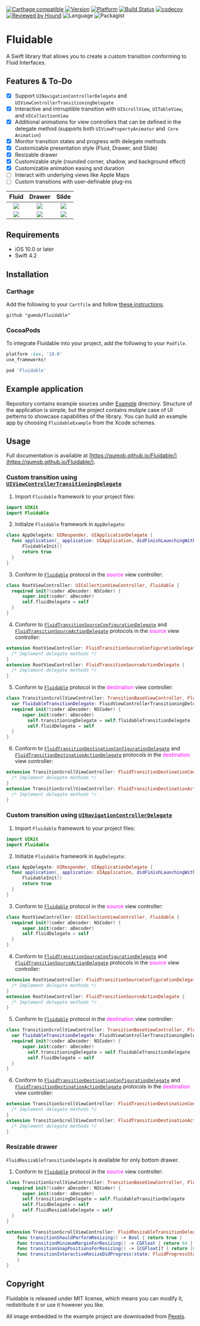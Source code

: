 [![Carthage compatible](https://img.shields.io/badge/Carthage-compatible-4BC51D.svg)](https://github.com/gumob/Fluidable)
[![Version](http://img.shields.io/cocoapods/v/Fluidable.svg)](http://cocoadocs.org/docsets/Fluidable)
[![Platform](http://img.shields.io/cocoapods/p/Fluidable.svg)](http://cocoadocs.org/docsets/Fluidable)
[![Build Status](https://travis-ci.com/gumob/Fluidable.svg?branch=master)](https://travis-ci.com/gumob/Fluidable)
[![codecov](https://codecov.io/gh/gumob/Fluidable/branch/master/graph/badge.svg)](https://codecov.io/gh/gumob/Fluidable)
[![Reviewed by Hound](https://img.shields.io/badge/Reviewed_by-Hound-8E64B0.svg)](https://houndci.com)
![Language](https://img.shields.io/badge/Language-Swift%204.2-orange.svg)
![Packagist](https://img.shields.io/packagist/l/doctrine/orm.svg)

# Fluidable
A Swift library that allows you to create a custom transition conforming to Fluid Interfaces.

## Features & To-Do
- [x] Support `UINavigationControllerDelegate` and `UIViewControllerTransitioningDelegate`
- [x] Interactive and intrruptible transition with `UIScrollView`, `UITableView`, and `UICollectionView`
- [x] Additional animations for view controllers that can be defined in the delegate method (supports both `UIViewPropertyAnimator` and` Core Animation`)
- [x] Monitor transition states and progress with delegate methods
- [x] Customizable presentation style (Fluid, Drawer, and Slide)
- [x] Resizable drawer
- [x] Customizable style (rounded corner, shadow, and background effect)
- [x] Customizable animation easing and duration
- [ ] Interact with underlying views like Apple Maps
- [ ] Custom transitions with user-definable plug-ins

<!--
<img src="https://media.githubusercontent.com/media/gumob/Fluidable-Metadata/master/Movies/Exports/Fluidable-fluid-modal.gif" alt="drawing" width="240px" style="width:240px;"/>
<img src="https://media.githubusercontent.com/media/gumob/Fluidable-Metadata/master/Movies/Exports/Fluidable-fluid-fullscreen.gif" alt="drawing" width="240px" style="width:240px;"/>
<img src="https://media.githubusercontent.com/media/gumob/Fluidable-Metadata/master/Movies/Exports/Fluidable-drawer-bottom.gif" alt="drawing" width="240px" style="width:240px;"/>
<img src="https://media.githubusercontent.com/media/gumob/Fluidable-Metadata/master/Movies/Exports/Fluidable-drawer-right.gif" alt="drawing" width="240px" style="width:240px;"/>
<img src="https://media.githubusercontent.com/media/gumob/Fluidable-Metadata/master/Movies/Exports/Fluidable-slide-right.gif" alt="drawing" width="240px" style="width:240px;"/>
<img src="https://media.githubusercontent.com/media/gumob/Fluidable-Metadata/master/Movies/Exports/Fluidable-slide-bottom.gif" alt="drawing" width="240px" style="width:240px;"/>
-->


Fluid                      |  Drawer                   | Slide
:-------------------------:|:-------------------------:|:-------------------------:
![](https://media.githubusercontent.com/media/gumob/Fluidable-Metadata/master/Movies/Exports/Fluidable-fluid-modal.gif)  |  ![](https://media.githubusercontent.com/media/gumob/Fluidable-Metadata/master/Movies/Exports/Fluidable-drawer-bottom.gif)  |  ![](https://media.githubusercontent.com/media/gumob/Fluidable-Metadata/master/Movies/Exports/Fluidable-slide-bottom.gif)
![](https://media.githubusercontent.com/media/gumob/Fluidable-Metadata/master/Movies/Exports/Fluidable-fluid-fullscreen.gif)  |  ![](https://media.githubusercontent.com/media/gumob/Fluidable-Metadata/master/Movies/Exports/Fluidable-drawer-right.gif)  |  ![](https://media.githubusercontent.com/media/gumob/Fluidable-Metadata/master/Movies/Exports/Fluidable-slide-right.gif)

## Requirements

- iOS 10.0 or later
- Swift 4.2

## Installation

### Carthage

Add the following to your `Cartfile` and follow [these instructions](https://github.com/Carthage/Carthage#adding-frameworks-to-an-application).

```
github "gumob/Fluidable"
```

### CocoaPods

To integrate Fluidable into your project, add the following to your `Podfile`.

```ruby
platform :ios, '10.0'
use_frameworks!

pod 'Fluidable'
```

## Example application
Repository contains example sources under [Example](https://github.com/gumob/Fluidable/tree/master/Example) directory. Structure of the application is simple, but the project contains mutiple case of UI petterns to showcase capabilities of the library.
You can build an example app by choosing `FluidableExample` from the Xcode schemes.

## Usage

Full documentation is available at [https://gumob.github.io/Fluidable/](https://gumob.github.io/Fluidable/).



### Custom transition using [`UIViewControllerTransitioningDelegate`](https://developer.apple.com/documentation/uikit/uiviewcontrollertransitioningdelegate)

1) Import `Fluidable` framework to your project files:
```swift
import UIKit
import Fluidable
```

2) Initialze `Fluidable` framework in `AppDelegate`:
```swift
class AppDelegate: UIResponder, UIApplicationDelegate {
  func application(_ application: UIApplication, didFinishLaunchingWithOptions launchOptions: [UIApplication.LaunchOptionsKey: Any]?) -> Bool {
      FluidableInit()
      return true
  }
}
```

3) Conform to [`Fluidable`](https://gumob.github.io/Fluidable/Protocols/Fluidable.html) protocol in the <span style="color:magenta">source</span> view controller:
```swift
class RootViewController: UICollectionViewController, Fluidable {
  required init?(coder aDecoder: NSCoder) {
      super.init(coder: aDecoder)
      self.fluidDelegate = self
  }
}
```

4) Conform to [`FluidTransitionSourceConfigurationDelegate`](https://gumob.github.io/Fluidable/Protocols/FluidTransitionSourceConfigurationDelegate.html) and [`FluidTransitionSourceActionDelegate`](https://gumob.github.io/Fluidable/Protocols/FluidTransitionSourceActionDelegate.html) protocols in the <span style="color:magenta">source</span> view controller:
```swift
extension RootViewController: FluidTransitionSourceConfigurationDelegate {
  /* Implement delegate methods */
}
extension RootViewController: FluidTransitionSourceActionDelegate {
  /* Implement delegate methods */
}
```

5) Conform to [`Fluidable`](https://gumob.github.io/Fluidable/Protocols/Fluidable.html) protocol in the <span style="color:magenta">destination</span> view controller:
```swift
class TransitionScrollViewController: TransitionBaseViewController, Fluidable {
  var fluidableTransitionDelegate: FluidViewControllerTransitioningDelegate = FluidViewControllerTransitioningDelegate()
  required init?(coder aDecoder: NSCoder) {
      super.init(coder: aDecoder)
        self.transitioningDelegate = self.fluidableTransitionDelegate
        self.fluidDelegate = self
  }
}
```

6) Conform to [`FluidTransitionDestinationConfigurationDelegate`](https://gumob.github.io/Fluidable/Protocols/FluidTransitionDestinationConfigurationDelegate.html) and [`FluidTransitionDestinationActionDelegate`](https://gumob.github.io/Fluidable/Protocols/FluidTransitionDestinationActionDelegate.html) protocols in the <span style="color:magenta">destination</span> view controller:
```swift
extension TransitionScrollViewController: FluidTransitionDestinationConfigurationDelegate {
  /* Implement delegate methods */
}
extension TransitionScrollViewController: FluidTransitionDestinationActionDelegate {
  /* Implement delegate methods */
}
```


### Custom transition using [`UINavigationControllerDelegate`](https://developer.apple.com/documentation/uikit/uinavigationcontrollerdelegate)

1) Import `Fluidable` framework to your project files:
```swift
import UIKit
import Fluidable
```

2) Initialze `Fluidable` framework in `AppDelegate`:
```swift
class AppDelegate: UIResponder, UIApplicationDelegate {
  func application(_ application: UIApplication, didFinishLaunchingWithOptions launchOptions: [UIApplication.LaunchOptionsKey: Any]?) -> Bool {
      FluidableInit()
      return true
  }
}
```

3) Conform to [`Fluidable`](https://gumob.github.io/Fluidable/Protocols/Fluidable.html) protocol in the <span style="color:magenta">source</span> view controller:
```swift
class RootViewController: UICollectionViewController, Fluidable {
  required init?(coder aDecoder: NSCoder) {
      super.init(coder: aDecoder)
      self.fluidDelegate = self
  }
}
```

4) Conform to [`FluidTransitionSourceConfigurationDelegate`](https://gumob.github.io/Fluidable/Protocols/FluidTransitionSourceConfigurationDelegate.html) and [`FluidTransitionSourceActionDelegate`](https://gumob.github.io/Fluidable/Protocols/FluidTransitionSourceActionDelegate.html) protocols in the <span style="color:magenta">source</span> view controller:
```swift
extension RootViewController: FluidTransitionSourceConfigurationDelegate {
  /* Implement delegate methods */
}
extension RootViewController: FluidTransitionSourceActionDelegate {
  /* Implement delegate methods */
}
```

5) Conform to [`Fluidable`](https://gumob.github.io/Fluidable/Protocols/Fluidable.html) protocol in the <span style="color:magenta">destination</span> view controller:
```swift
class TransitionScrollViewController: TransitionBaseViewController, Fluidable {
  var fluidableTransitionDelegate: FluidViewControllerTransitioningDelegate = FluidViewControllerTransitioningDelegate()
  required init?(coder aDecoder: NSCoder) {
      super.init(coder: aDecoder)
        self.transitioningDelegate = self.fluidableTransitionDelegate
        self.fluidDelegate = self
  }
}
```

6) Conform to [`FluidTransitionDestinationConfigurationDelegate`](https://gumob.github.io/Fluidable/Protocols/FluidTransitionDestinationConfigurationDelegate.html) and [`FluidTransitionDestinationActionDelegate`](https://gumob.github.io/Fluidable/Protocols/FluidTransitionDestinationActionDelegate.html) protocols in the <span style="color:magenta">destination</span> view controller:
```swift
extension TransitionScrollViewController: FluidTransitionDestinationConfigurationDelegate {
  /* Implement delegate methods */
}
extension TransitionScrollViewController: FluidTransitionDestinationActionDelegate {
  /* Implement delegate methods */
}
```

### Resizable drawer

`FluidResizableTransitionDelegate` is available for only bottom drawer.

1) Conform to [`Fluidable`](https://gumob.github.io/Fluidable/Protocols/Fluidable.html) protocol in the <span style="color:magenta">source</span> view controller:
```swift
class TransitionScrollViewController: TransitionBaseViewController, Fluidable {
  required init?(coder aDecoder: NSCoder) {
      super.init(coder: aDecoder)
      self.transitioningDelegate = self.fluidableTransitionDelegate
      self.fluidDelegate = self
      self.fluidResizableDelegate = self
  }
}

extension TransitionScrollViewController: FluidResizableTransitionDelegate {
    func transitionShouldPerformResizing() -> Bool { return true }
    func transitionMinimumMarginForResizing() -> CGFloat { return 64 }
    func transitionSnapPositionsForResizing() -> [CGFloat]? { return [0.0, 0.5, 1.0] }
    func transitionInteractiveResizeDidProgress(state: FluidProgressState, position: CGFloat, info: FluidGestureInfo) {
    }
}
```




## Copyright

Fluidable is released under MIT license, which means you can modify it, redistribute it or use it however you like.

All image embedded in the example project are downloaded from [Pexels](https://www.pexels.com/royalty-free-images/).
